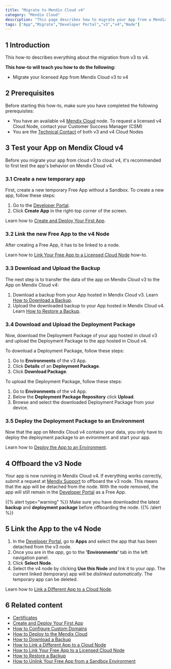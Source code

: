 ```yaml
---
title: "Migrate to Mendix Cloud v4"
category: "Mendix Cloud"
description: "This page describes how to migrate your App from a Mendix Cloud v3 node to a Mendix Cloud v4 node."
tags: ["App","Migrate","Developer Portal","v3","v4","Node"]
---
```


## 1 Introduction

This how-to describes everything about the migration from v3 to v4.

**This how-to will teach you how to do the following:**

*   Migrate your licensed App from Mendix Cloud v3 to v4

## 2 Prerequisites

Before starting this how-to, make sure you have completed the following prerequisites:

*   You have an available v4 [Mendix Cloud](/deployment/mendixcloud) node. To request a licensed v4 Cloud Node, contact your Customer Success Manager (CSM)
*   You are the [Technical Contact](/developerportal/general/technical-contact) of both v3 and v4 Cloud Nodes

## 3 Test your App on Mendix Cloud v4

Before you migrate your app from cloud v3 to cloud v4, it's recommended to first test the app's behavior on Mendix Cloud v4.

### 3.1 Create a new temporary app

First, create a new temporary Free App without a Sandbox. 
To create a new app, follow these steps:

1. Go to the [Developer Portal](http://home.mendix.com).
2. Click **Create App** in the right-top corner of the screen.

Learn how to [Create and Deploy Your First App](/howto/modeling-basics/create-and-deploy-your-first-app).

### 3.2 Link the new Free App to the v4 Node

After creating a Free App, it has to be linked to a node.

Learn how to [Link Your Free App to a Licensed Cloud Node](/developerportal/howto/how-to-link-app-to-node) how-to.

### 3.3 Download and Upload the Backup

The next step is to transfer the data of the app on Mendix Cloud v3 to the App on Mendix Cloud v4:

1. Download a backup from your App hosted in Mendix Cloud v3. 
Learn [How to Download a Backup](/developerportal/howto/how-to-download-a-backup).
2. Upload the downloaded backup to your App hosted in Mendix Cloud v4. 
Learn [How to Restore a Backup](/developerportal/howto/how-to-restore-a-backup).

### 3.4 Download and Upload the Deployment Package

Now, download the Deployment Package of your app hosted in cloud v3 and upload the Deployment Package to the app hosted in Cloud v4.

To download a Deployment Package, follow these steps:

1. Go to **Environments** of the v3 App.
2. Click **Details** of an **Deployment Package**.
3. Click **Download Package**.

To upload the Deployment Package, follow these steps:

1. Go to **Environments** of the v4 App.
2. Below the **Deployment Package Repository** click **Upload**.
3. Browse and select the downloaded Deployment Package from your device.

### 3.5 Deploy the Deployment Package to an Environment

Now that the app on Mendix Cloud v4 contains your data, you only have to deploy the deployment package to an evironment and start your app.

Learn how to [Deploy the App to an Environment](/developerportal/howto/deploying-to-the-cloud#4-deploy-the-app-to-an-environment).

## 4 Offboard the v3 Node

Your app is now running in Mendix Cloud v4. If everything works correctly, submit a request at [Mendix Support](https://support.mendix.com) to offboard the v3 node. This means that the app will be detached from the node. 
With the node removed, the app will still remain in the [Developer Portal](http://home.mendix.com) as a Free App.

{{% alert type="warning" %}}
Make sure you have downloaded the latest **backup** and **deployment package** before offboarding the node.
{{% /alert %}}

## 5 Link the App to the v4 Node

1.  In the [Developer Portal](http://home.mendix.com), go to **Apps** and select the app that has been detached from the v3 node.
2.  Once you are in the *app*, go to the **'Environments'** tab in the left navigation panel.
3.  Click **Select Node**.
4.  Select the v4 node by clicking **Use this Node** and link it to your *app*. The current linked (temporary) app will be *dislinked automatically*. The temporary app can be deleted.

Learn how to [Link a Different App to a Cloud Node](/developerportal/howto/how-to-link-a-different-app-to-a-node).

## 6 Related content

*   [Certificates](/deployment/mendixcloud/certificates)
*   [Create and Deploy Your First App](/howto/modeling-basics/create-and-deploy-your-first-app)
*   [How to Configure Custom Domains](/developerportal/howto/custom-domains)
*   [How to Deploy to the Mendix Cloud](/developerportal/howto/deploying-to-the-cloud)
*   [How to Download a Backup](/developerportal/howto/how-to-download-a-backup)
*   [How to Link a Different App to a Cloud Node](/developerportal/howto/how-to-link-a-different-app-to-a-node)
*   [How to Link Your Free App to a Licensed Cloud Node](/developerportal/howto/how-to-link-app-to-node)
*   [How to Restore a Backup](/developerportal/howto/how-to-restore-a-backup)
*   [How to Unlink Your Free App from a Sandbox Environment](/developerportal/howto/how-to-unlink-sandbox)
